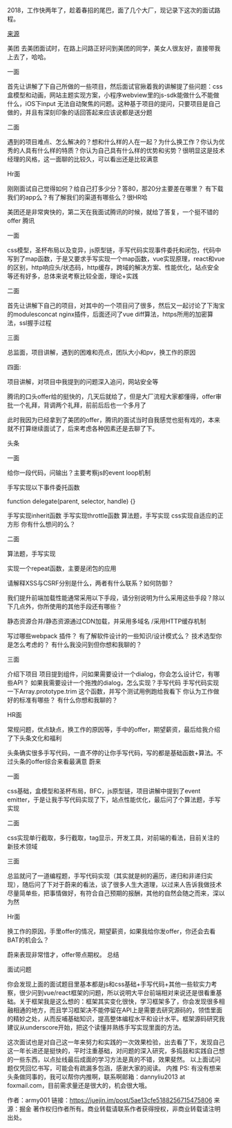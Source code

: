 2018，工作快两年了，趁着春招的尾巴，面了几个大厂，现记录下这次的面试路程。

[来源](https://juejin.im/post/5ae13cfe5188256715475806)

美团
去美团面试时，在路上问路正好问到美团的同学，美女人很友好，直接带我上去了，哈哈。

一面


首先让讲解了下自己所做的一些项目，然后面试官揪着我的讲解提了些问题：css盒模型和动画，网站主题实现方案，小程序webview里的js-sdk能做什么不能做什么，iOS下input 无法自动聚焦的问题。这种基于项目的提问，只要项目是自己做的，并且有深刻印象的话回答起来应该说都是送分题


二面


遇到的项目难点、怎么解决的？想和什么样的人在一起？为什么换工作？你认为优秀的人具有什么样的特质？你认为自己具有什么样的优势和劣势？很明显这是技术经理的风格，这一面聊的比较久，可以看出还是比较满意


Hr面


刚刚面试自己觉得如何？给自己打多少分？答80，那20分主要差在哪里？ 有下载我们的app么？有了解我们的渠道有哪些么？很HR哈

美团还是非常爽快的，第二天在我面试腾讯的时候，就给了答复，一个挺不错的offer
腾讯

一面


css模型，圣杯布局以及变异，js原型链，手写代码实现事件委托和闭包，代码中写到了map函数，于是又要求手写实现一个map函数，vue实现原理，react和vue的区别，http响应头/状态码，http缓存，跨域的解决方案、性能优化，站点安全等还有好多，总体来说考察比较全面，理论+实践


二面


首先让讲解下自己的项目，对其中的一个项目问了很多，然后又一起讨论了下淘宝的modulesconcat nginx插件，后面还问了vue diff算法，https所用的加密算法，ssl握手过程


三面


总监面，项目讲解，遇到的困难和亮点，团队大小和pv，换工作的原因


四面:


项目讲解，对项目中我提到的问题深入追问，网站安全等

腾讯的口头offer给的挺快的，几天后就给了，但是大厂流程大家都懂得，offer审批一个礼拜，背调两个礼拜，前前后后也一个多月了

此时我因为已经拿到了美团的offer，腾讯的面试当时自我感觉也挺有戏的，本来就不打算继续面试了，后来考虑各种因素还是去聊了下。

头条

一面



给你一段代码，问输出？主要考察js的event loop机制


手写实现以下事件委托函数



function delegate(parent, selector, handle) {}


手写实现inherit函数
手写实现throttle函数
算法题，手写实现
css实现自适应的正方形
你有什么想问的么？


二面



算法题，手写实现


实现一个repeat函数，主要是闭包的应用


请解释XSS与CSRF分别是什么，两者有什么联系？如何防御？


我们提升前端加载性能通常采用以下手段，请分别说明为什么采用这些手段？除以下几点外，你所使用的其他手段还有哪些？



静态资源合并/静态资源通过CDN加载，并采用多域名
/采用HTTP缓存机制


写过哪些webpack 插件？
有了解软件设计的一些知识/设计模式么？
技术选型你是怎么考虑的？
有什么我没问到但你想和我聊的？


三面


介绍下项目
项目提到组件，问如果需要设计一个dialog，你会怎么设计它，有哪些API？
如果我需要设计一个拖拽的dialog，怎么实现？手写代码
手写代码实现一下Array.prototype.trim 这个函数，并写个测试用例跑给我看下
你认为工作做好的标准有哪些？
有什么你想和我聊的？


HR面


常规问题，优点缺点，换工作的原因等，手中的offer，期望薪资，最后给我介绍了下头条文化和福利

头条确实很多手写代码，一直不停的让你手写代码，写的都是基础函数+算法。不过头条的offer综合来看最满意
蔚来

一面


css基础，盒模型和圣杯布局，BFC，js原型链，项目讲解中提到了event emitter，于是让我手写代码实现了下，站点性能优化，最后问了个算法题，手写实现


二面


css实现单行截取，多行截取，tag显示，开发工具，对前端的看法，目前关注的新技术领域


三面


总监就问了一道编程题，手写代码实现（其实就是树的遍历，递归和非递归实现），随后问了下对于蔚来的看法，谈了很多人生大道理，以过来人告诉我做技术尽量简单些，把事情做好，有符合自己预期的报酬，其他的自然会随之而来，深以为然


Hr面


换工作的原因，手里offer的情况，期望薪资，如果我给你发offer，你还会去看BAT的机会么？

蔚来表现非常惜才，offer带点期权。
总结

面试问题


你会发现上面的面试题目里基本都是js和css基础+手写代码+其他一些软实力考察，很少问到vue/react框架的问题，所以说明大平台前端相对来说还是很看重基础。关于框架我是这么想的：框架其实变化很快，学习框架多了，你会发现很多相融相通的地方，而且学习框架决不能停留在API上是需要去研究源码的，领悟里面的精妙之处，从而反哺基础知识，提高整体编程水平和设计水平。框架源码研究我建议从underscore开始，把这个读懂并熟练手写实现里面的方法。

这次面试也是对自己这一年来努力和实践的一次效果检验，出去看了下，发现自己这一年长进还是挺快的，平时注重基础，对问题的深入研究，多捣鼓和实践自己想的一些东西，以点扯线最后成面的学习方法是真的不错，效果斐然。
以上面试问题仅凭回忆书写，可能会有疏漏多包涵，感谢大家的阅读。
内推
PS: 有没有想来头条做同事的，我可以帮你内推啊，联系啊邮箱：dannyliu2013 at foxmail.com，目前需求量还是很大的，机会很大哦。

作者：army001
链接：https://juejin.im/post/5ae13cfe5188256715475806
来源：掘金
著作权归作者所有。商业转载请联系作者获得授权，非商业转载请注明出处。